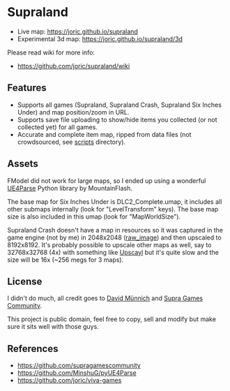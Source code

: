 # Supraland

* Live map: https://joric.github.io/supraland
* Experimental 3d map: https://joric.github.io/supraland/3d

Please read wiki for more info:

* https://github.com/joric/supraland/wiki

## Features

* Supports all games (Supraland, Supraland Crash, Supraland Six Inches Under) and map position/zoom in URL.
* Supports save file uploading to show/hide items you collected (or not collected yet) for all games.
* Accurate and complete item map, ripped from data files (not crowdsourced, see [scripts](https://github.com/joric/supraland/tree/main/scripts) directory).

## Assets

FModel did not work for large maps, so I ended up using a wonderful [UE4Parse](https://github.com/MinshuG/pyUE4Parse) Python library by MountainFlash.

The base map for Six Inches Under is DLC2_Complete.umap, it includes all other submaps internally (look for "LevelTransform" keys).
The base map size is also included in this umap (look for "MapWorldSize").

Supraland Crash doesn't have a map in resources so it was captured in the game engine (not by me) in 2048x2048
([raw_image](https://github.com/SupraGamesCommunity/map-slc/blob/11dc702ece83254fe1de1a567c3c3b890147f95d/img/map.jpg)) 
and then upscaled to 8192x8192. It's probably possible to upscale other maps as well, say to 32768x32768 (4x) with something
like [Upscayl](https://upscayl.github.io) but it's quite slow and the size will be 16x (~256 megs for 3 maps).

## License

I didn't do much, all credit goes to [David Münnich](http://www.david-m.org) and [Supra Games Community](https://github.com/supragamescommunity).

This project is public domain, feel free to copy, sell and modify but make sure it sits well with those guys.

## References

* https://github.com/supragamescommunity
* https://github.com/MinshuG/pyUE4Parse
* https://github.com/joric/viva-games
